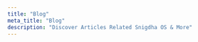 ```yaml
---
title: "Blog"
meta_title: "Blog"
description: "Discover Articles Related Snigdha OS & More"
---
```

